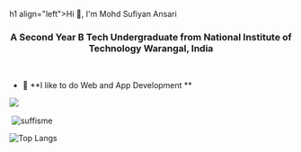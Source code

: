 h1 align="left">Hi 👋, I'm Mohd Sufiyan Ansari</h1>
<h3 align="center">A Second Year B Tech Undergraduate from National Institute of Technology Warangal, India</h3>

<br/>

- 🌱  **I like to do Web and App Development **

<img src="https://github-profile-trophy.vercel.app/?username=suffisme&theme=dracula&column=3&margin-w=15&margin-h=15 (https://github.com/ryo-ma/github-profile-trophy)">

<p>&nbsp;<img align="center" src="https://github-readme-stats.vercel.app/api?username=suffisme&show_icons=true&count_private=true&theme=dark" alt="suffisme" /></p>

![Top Langs](https://github-readme-stats.vercel.app/api/top-langs/?username=suffisme&layout=compact&theme=dark)
